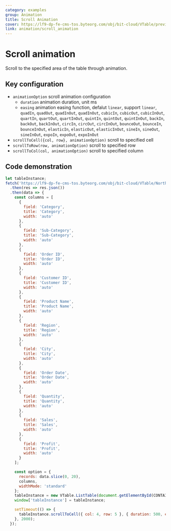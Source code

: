 ```yaml
---
category: examples
group: Animation
title: Scroll Animation
cover: https://lf9-dp-fe-cms-tos.byteorg.com/obj/bit-cloud/VTable/preview/scroll-animation.gif
link: animation/scroll_animation
---
```


# Scroll animation

Scroll to the specified area of ​​the table through animation.

## Key configuration

- `animationOption` scroll animation configuration
  - `duration` animation duration, unit ms
  - `easing` animation easing function, defalut `linear`, support `linear`, `quadIn`, `quadOut`, `quadInOut`, `quadInOut`, `cubicIn`, `cubicOut`, `cubicInOut`, `quartIn`, `quartOut`, `quartInOut`, `quintIn`, `quintOut`, `quintInOut`, `backIn`, `backOut`, `backInOut`, `circIn`, `circOut`, `circInOut`, `bounceOut`, `bounceIn`, `bounceInOut`, `elasticIn`, `elasticOut`, `elasticInOut`, `sineIn`, `sineOut`, `sineInOut`, `expoIn`, `expoOut`, `expoInOut`
- `scrollToCell({col, row}, animationOption)` scroll to specified cell
- `scrollToRow(row, animationOption)` scroll to specified row
- `scrollToCol(col, animationOption)` scroll to specified column

## Code demonstration

```javascript livedemo template=vtable
let tableInstance;
fetch('https://lf9-dp-fe-cms-tos.byteorg.com/obj/bit-cloud/VTable/North_American_Superstore_data100.json')
  .then(res => res.json())
  .then(data => {
    const columns = [
      {
        field: 'Category',
        title: 'Category',
        width: 'auto'
      },
      {
        field: 'Sub-Category',
        title: 'Sub-Category',
        width: 'auto'
      },
      {
        field: 'Order ID',
        title: 'Order ID',
        width: 'auto'
      },
      {
        field: 'Customer ID',
        title: 'Customer ID',
        width: 'auto'
      },
      {
        field: 'Product Name',
        title: 'Product Name',
        width: 'auto'
      },
      {
        field: 'Region',
        title: 'Region',
        width: 'auto'
      },
      {
        field: 'City',
        title: 'City',
        width: 'auto'
      },
      {
        field: 'Order Date',
        title: 'Order Date',
        width: 'auto'
      },
      {
        field: 'Quantity',
        title: 'Quantity',
        width: 'auto'
      },
      {
        field: 'Sales',
        title: 'Sales',
        width: 'auto'
      },
      {
        field: 'Profit',
        title: 'Profit',
        width: 'auto'
      }
    ];

    const option = {
      records: data.slice(0, 20),
      columns,
      widthMode: 'standard'
    };
    tableInstance = new VTable.ListTable(document.getElementById(CONTAINER_ID), option);
    window['tableInstance'] = tableInstance;

    setTimeout(() => {
      tableInstance.scrollToCell({ col: 4, row: 5 }, { duration: 500, easing: 'quadIn' });
    }, 2000);
  });
```
